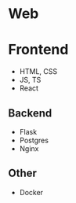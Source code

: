 # Web

# Frontend
  - HTML, CSS
  - JS, TS
  - React

## Backend
  - Flask
  - Postgres
  - Nginx

## Other
  - Docker
